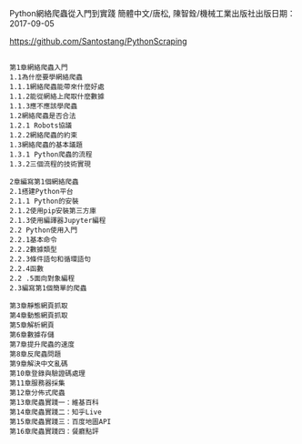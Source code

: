 
Python網絡爬蟲從入門到實踐
簡體中文/唐松, 陳智銓/機械工業出版社出版日期：2017-09-05

https://github.com/Santostang/PythonScraping

```

第1章網絡爬蟲入門
1.1為什麼要學網絡爬蟲
1.1.1網絡爬蟲能帶來什麼好處
1.1.2能從網絡上爬取什麼數據
1.1.3應不應該學爬蟲
1.2網絡爬蟲是否合法
1.2.1 Robots協議
1.2.2網絡爬蟲的約束
1.3網絡爬蟲的基本議題
1.3.1 Python爬蟲的流程
1.3.2三個流程的技術實現
```
```
2章編寫第1個網絡爬蟲
2.1搭建Python平台
2.1.1 Python的安裝
2.1.2使用pip安裝第三方庫
2.1.3使用編譯器Jupyter編程
2.2 Python使用入門
2.2.1基本命令
2.2.2數據類型
2.2.3條件語句和循環語句
2.2.4函數
2.2 .5面向對象編程
2.3編寫第1個簡單的爬蟲
```
```
第3章靜態網頁抓取
第4章動態網頁抓取
第5章解析網頁
第6章數據存儲
第7章提升爬蟲的速度
第8章反爬蟲問題
第9章解決中文亂碼
第10章登錄與驗證碼處理
第11章服務器採集
第12章分佈式爬蟲
第13章爬蟲實踐一：維基百科
第14章爬蟲實踐二：知乎Live 
第15章爬蟲實踐三：百度地圖API 
第16章爬蟲實踐四：餐廳點評
```
